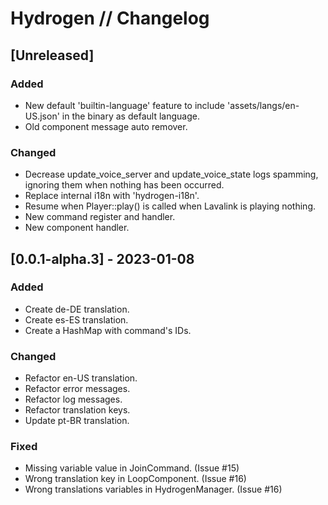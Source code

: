 # Hydrogen // Changelog

## [Unreleased]

### Added

- New default 'builtin-language' feature to include 'assets/langs/en-US.json' in the binary as default language.
- Old component message auto remover.

### Changed

- Decrease update_voice_server and update_voice_state logs spamming, ignoring them when nothing has been occurred.
- Replace internal i18n with 'hydrogen-i18n'.
- Resume when Player::play() is called when Lavalink is playing nothing.
- New command register and handler.
- New component handler.

## [0.0.1-alpha.3] - 2023-01-08

### Added

- Create de-DE translation.
- Create es-ES translation.
- Create a HashMap with command's IDs.

### Changed

- Refactor en-US translation.
- Refactor error messages.
- Refactor log messages.
- Refactor translation keys.
- Update pt-BR translation.

### Fixed

- Missing variable value in JoinCommand. (Issue #15)
- Wrong translation key in LoopComponent. (Issue #16)
- Wrong translations variables in HydrogenManager. (Issue #16)
